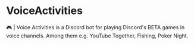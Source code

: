 # VoiceActivities
🎮 | Voice Activities is a Discord bot for playing Discord's BETA games in voice channels. Among them e.g. YouTube Together, Fishing, Poker Night.
